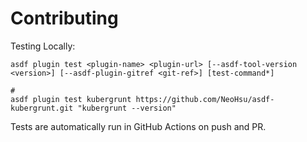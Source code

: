 # Contributing

Testing Locally:

```shell
asdf plugin test <plugin-name> <plugin-url> [--asdf-tool-version <version>] [--asdf-plugin-gitref <git-ref>] [test-command*]

#
asdf plugin test kubergrunt https://github.com/NeoHsu/asdf-kubergrunt.git "kubergrunt --version"
```

Tests are automatically run in GitHub Actions on push and PR.
